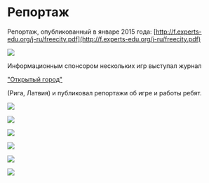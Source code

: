 # Репортаж

Репортаж, опубликованный в январе 2015 года: [http://f.experts-edu.org/j-ru/freecity.pdf](http://f.experts-edu.org/j-ru/freecity.pdf)

![](https://chart.googleapis.com/chart?cht=qr\&chl=http%3A%2F%2Ff.experts-edu.org%2Fj-ru%2Ffreecity.pdf\&chs=180x180\&choe=UTF-8\&chld=L|2)

Информационным спонсором нескольких игр выступал журнал&#x20;

["Открытый город"](http://www.freecity.lv)

&#x20;(Рига, Латвия) и публиковал репортажи об игре и работы ребят.

![](../.gitbook/assets/freecity-4.jpg)

![](../.gitbook/assets/freecity-5.jpg)

![](../.gitbook/assets/freecity-6.jpg)

![](../.gitbook/assets/freecity-7.jpg)

![](../.gitbook/assets/freecity-8.jpg)

![](../.gitbook/assets/freecity-9.jpg)

